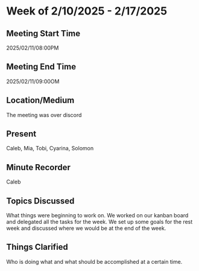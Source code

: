 # Week of 2/10/2025 - 2/17/2025

## Meeting Start Time

2025/02/11/08:00PM

## Meeting End Time

2025/02/11/09:00OM

## Location/Medium

The meeting was over discord

## Present

Caleb, Mia, Tobi, Cyarina, Solomon

## Minute Recorder

Caleb

## Topics Discussed

What things were beginning to work on. We worked on our kanban board and delegated all the tasks for the week. We set up some goals for the rest week and discussed where we would be at the end of the week.

## Things Clarified

Who is doing what and what should be accomplished at a certain time.
